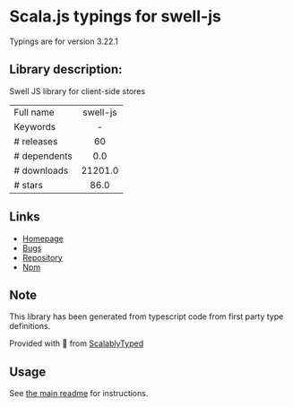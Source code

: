 
# Scala.js typings for swell-js

Typings are for version 3.22.1

## Library description:
Swell JS library for client-side stores

|                    |                 |
| ------------------ | :-------------: |
| Full name          | swell-js |
| Keywords           | - |
| # releases         | 60 |
| # dependents       | 0.0 |
| # downloads        | 21201.0 |
| # stars            | 86.0 |

## Links
- [Homepage](https://github.com/swellstores/swell-js#readme)
- [Bugs](https://github.com/swellstores/swell-js/issues)
- [Repository](https://github.com/swellstores/swell-js)
- [Npm](https://www.npmjs.com/package/swell-js)
    


## Note
This library has been generated from typescript code from first party type definitions.

Provided with :purple_heart: from [ScalablyTyped](https://github.com/oyvindberg/ScalablyTyped)

## Usage
See [the main readme](../../readme.md) for instructions.


